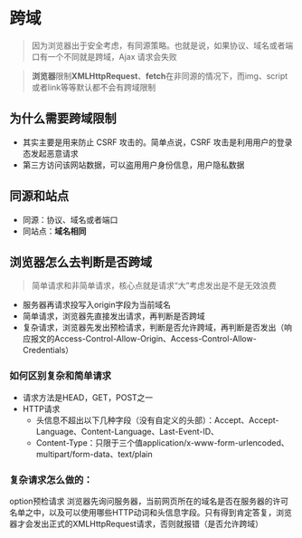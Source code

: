 # 跨域
> 因为浏览器出于安全考虑，有同源策略。也就是说，如果协议、域名或者端口有一个不同就是跨域，Ajax 请求会失败

> **浏览器**限制**XMLHttpRequest**、**fetch**在非同源的情况下，而img、script或者link等等默认都不会有跨域限制

## 为什么需要跨域限制
- 其实主要是用来防止 CSRF 攻击的。简单点说，CSRF 攻击是利用用户的登录态发起恶意请求
- 第三方访问该网站数据，可以盗用用户身份信息，用户隐私数据

## 同源和站点
- 同源：协议、域名或者端口        
- 同站点：**域名相同**    

## 浏览器怎么去判断是否跨域
> 简单请求和非简单请求，核心点就是请求“大”考虑发出是不是无效浪费

- 服务器再请求投写入origin字段为当前域名
- 简单请求，浏览器先直接发出请求，再判断是否跨域
- 复杂请求，浏览器先发出预检请求，判断是否允许跨域，再判断是否发出（响应报文的Access-Control-Allow-Origin、Access-Control-Allow-Credentials）

### 如何区别复杂和简单请求
- 请求方法是HEAD，GET，POST之一
- HTTP请求
    - 头信息不超出以下几种字段（没有自定义的头部）：Accept、Accept-Language、Content-Language、Last-Event-ID、
    - Content-Type：只限于三个值application/x-www-form-urlencoded、multipart/form-data、text/plain

### 复杂请求怎么做的：
option预检请求 浏览器先询问服务器，当前网页所在的域名是否在服务器的许可名单之中，以及可以使用哪些HTTP动词和头信息字段。只有得到肯定答复，浏览器才会发出正式的XMLHttpRequest请求，否则就报错（是否允许跨域）